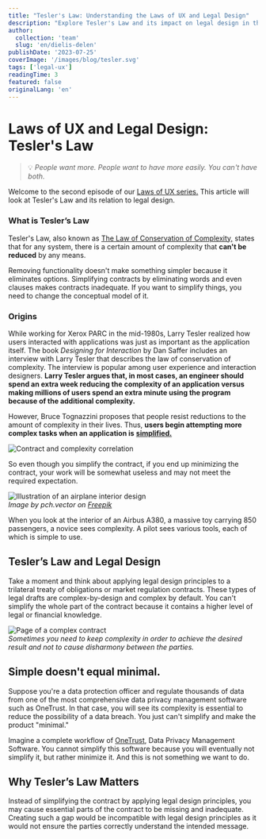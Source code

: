 ```yaml
---
title: "Tesler's Law: Understanding the Laws of UX and Legal Design"
description: "Explore Tesler's Law and its impact on legal design in this insightful article. Learn how complexity and simplicity intersect in user experience and contract design"
author:
  collection: 'team'
  slug: 'en/dielis-delen'
publishDate: '2023-07-25'
coverImage: '/images/blog/tesler.svg'
tags: ['legal-ux']
readingTime: 3
featured: false
originalLang: 'en'
---
```


# Laws of UX and Legal Design: Tesler's Law

> 💡 _People want more. People want to have more easily. You can't have both._

Welcome to the second episode of our [Laws of UX series.](http://patroon.nl/resources/laws-of-ux) This article will look at Tesler's Law and its relation to legal design.

### **What is Tesler’s Law**

Tesler's Law, also known as [The Law of Conservation of Complexity,](https://lawsofux.com/teslers-law/) states that for any system, there is a certain amount of complexity that **can't be reduced** by any means.

Removing functionality doesn't make something simpler because it eliminates options. Simplifying contracts by eliminating words and even clauses makes contracts inadequate. If you want to simplify things, you need to change the conceptual model of it.

### Origins

While working for Xerox PARC in the mid-1980s, Larry Tesler realized how users interacted with applications was just as important as the application itself. The book _Designing for Interaction_ by Dan Saffer includes an interview with Larry Tesler that describes the law of conservation of complexity. The interview is popular among user experience and interaction designers. **Larry Tesler argues that, in most cases, an engineer should spend an extra week reducing the complexity of an application versus making millions of users spend an extra minute using the program because of the additional complexity.**

However, Bruce Tognazzini proposes that people resist reductions to the amount of complexity in their lives. Thus, **users begin attempting more complex tasks when an application is** [**simplified.**](https://en.wikipedia.org/wiki/Law_of_conservation_of_complexity#:~:text=The%20law%20of%20conservation%20of,development%20or%20in%20user%20interaction.)

![Contract and complexity correlation](/images/blog/complexity.png)

So even though you simplify the contract, if you end up minimizing the contract, your work will be somewhat useless and may not meet the required expectation.

![Illustration of an airplane interior design](/images/blog/cockpit.jpg)  
_Image by pch.vector on [Freepik](http://freepik.com)_

When you look at the interior of an Airbus A380, a massive toy carrying 850 passengers, a novice sees complexity. A pilot sees various tools, each of which is simple to use.

## Tesler’s Law and Legal Design

Take a moment and think about applying legal design principles to a trilateral treaty of obligations or market regulation contracts. These types of legal drafts are complex-by-design and complex by default. You can't simplify the whole part of the contract because it contains a higher level of legal or financial knowledge.

![Page of a complex contract](/images/blog/mh17-spread.webp)  
_Sometimes you need to keep complexity in order to achieve the desired result and not to cause disharmony between the parties._

## Simple doesn't equal minimal.

Suppose you're a data protection officer and regulate thousands of data from one of the most comprehensive data privacy management software such as OneTrust. In that case, you will see its complexity is essential to reduce the possibility of a data breach. You just can't simplify and make the product "minimal."

Imagine a complete workflow of [OneTrust](http://onetrust.com), Data Privacy Management Software. You cannot simplify this software because you will eventually not simplify it, but rather minimize it. And this is not something we want to do.

## Why Tesler’s Law Matters

Instead of simplifying the contract by applying legal design principles, you may cause essential parts of the contract to be missing and inadequate. Creating such a gap would be incompatible with legal design principles as it would not ensure the parties correctly understand the intended message.
